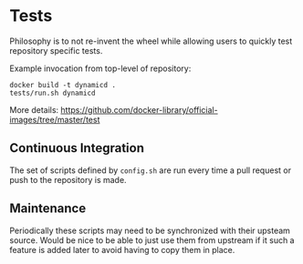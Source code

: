 # Tests

Philosophy is to not re-invent the wheel while allowing users to quickly test repository specific tests.

Example invocation from top-level of repository:

    docker build -t dynamicd .
    tests/run.sh dynamicd

More details: https://github.com/docker-library/official-images/tree/master/test

## Continuous Integration

The set of scripts defined by `config.sh` are run every time a pull request or push to the repository is made.

## Maintenance

Periodically these scripts may need to be synchronized with their upsteam source.  Would be nice to be able to just use them from upstream if it such a feature is added later to avoid having to copy them in place.
